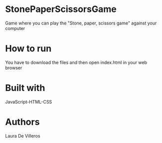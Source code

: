 # StonePaperScissorsGame
Game where you can play the "Stone, paper, scissors game" against your computer

# How to run
You have to download the files and then open index.html in your web browser

# Built with
JavaScript-HTML-CSS

# Authors
Laura De Villeros
